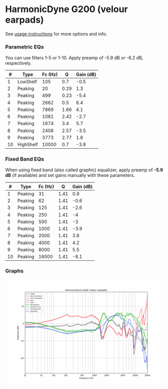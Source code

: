 # HarmonicDyne G200 (velour earpads)
See [usage instructions](https://github.com/jaakkopasanen/AutoEq#usage) for more options and info.

### Parametric EQs
You can use filters 1-5 or 1-10. Apply preamp of -5.9 dB or -6.2 dB, respectively.

|   # | Type      |   Fc (Hz) |    Q |   Gain (dB) |
|-----|-----------|-----------|------|-------------|
|   1 | LowShelf  |       105 | 0.7  |        -0.5 |
|   2 | Peaking   |        20 | 0.29 |         1.3 |
|   3 | Peaking   |       499 | 0.23 |        -5.4 |
|   4 | Peaking   |      2662 | 0.5  |         6.4 |
|   5 | Peaking   |      7869 | 1.66 |         4.1 |
|   6 | Peaking   |      1081 | 2.42 |        -2.7 |
|   7 | Peaking   |      1674 | 3.4  |         5.7 |
|   8 | Peaking   |      2408 | 2.57 |        -3.5 |
|   9 | Peaking   |      3773 | 2.77 |         1.8 |
|  10 | HighShelf |     10000 | 0.7  |        -3.8 |

### Fixed Band EQs
When using fixed band (also called graphic) equalizer, apply preamp of **-5.9 dB** (if available) and set gains manually with these parameters.

|   # | Type    |   Fc (Hz) |    Q |   Gain (dB) |
|-----|---------|-----------|------|-------------|
|   1 | Peaking |        31 | 1.41 |         0.9 |
|   2 | Peaking |        62 | 1.41 |        -0.6 |
|   3 | Peaking |       125 | 1.41 |        -2.6 |
|   4 | Peaking |       250 | 1.41 |        -4   |
|   5 | Peaking |       500 | 1.41 |        -3   |
|   6 | Peaking |      1000 | 1.41 |        -3.9 |
|   7 | Peaking |      2000 | 1.41 |         3.8 |
|   8 | Peaking |      4000 | 1.41 |         4.2 |
|   9 | Peaking |      8000 | 1.41 |         5.5 |
|  10 | Peaking |     16000 | 1.41 |        -8.1 |

### Graphs
![](./HarmonicDyne%20G200%20(velour%20earpads).png)
